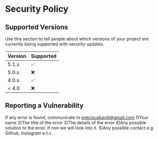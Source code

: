 # Security Policy

## Supported Versions

Use this section to tell people about which versions of your project are
currently being supported with security updates.

| Version | Supported          |
| ------- | ------------------ |
| 5.1.x   | :white_check_mark: |
| 5.0.x   | :x:                |
| 4.0.x   | :white_check_mark: |
| < 4.0   | :x:                |

## Reporting a Vulnerability

If any error is found, communicate to preciouskayili@gmail.com 
1)Your name
2)The title of the error
3)The details of the error
4)Any possible solution to the error. If non we will look into it.
5)Any possible contact e.g Github, Instagram e.t.c.
